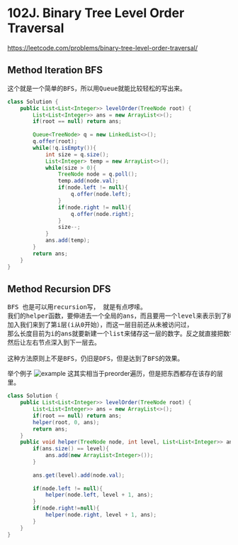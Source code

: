 # 102J. Binary Tree Level Order Traversal
https://leetcode.com/problems/binary-tree-level-order-traversal/

## Method Iteration BFS
<pre>
这个就是一个简单的BFS，所以用Queue就能比较轻松的写出来。
</pre>
```java
class Solution {
    public List<List<Integer>> levelOrder(TreeNode root) {
        List<List<Integer>> ans = new ArrayList<>();
        if(root == null) return ans;
        
        Queue<TreeNode> q = new LinkedList<>();
        q.offer(root);
        while(!q.isEmpty()){
            int size = q.size();
            List<Integer> temp = new ArrayList<>();
            while(size > 0){
                TreeNode node = q.poll();
                temp.add(node.val);
                if(node.left != null){
                    q.offer(node.left);
                }
                if(node.right != null){
                    q.offer(node.right);
                }
                size--;
            }
            ans.add(temp);
        }
        return ans;
    }
}
```


## Method Recursion DFS
<pre>
BFS 也是可以用recursion写， 就是有点啰嗦。
我们的helper函数，要伸进去一个全局的ans，而且要用一个level来表示到了树的第几层。
加入我们来到了第i层(i从0开始），而这一层目前还从未被访问过，
那么长度目前为i的ans就要新建一个list来储存这一层的数字。反之就直接把数字储存在这一层的list里。
然后让左右节点深入到下一层去。

这种方法原则上不是BFS，仍旧是DFS，但是达到了BFS的效果。
</pre>
举个例子
![example](imgs/LC102.jpg)
这其实相当于preorder遍历，但是把东西都存在该存的层里。
```java
class Solution {
    public List<List<Integer>> levelOrder(TreeNode root) {
        List<List<Integer>> ans = new ArrayList<>();
        if(root == null) return ans;
        helper(root, 0, ans);
        return ans;
    }
    public void helper(TreeNode node, int level, List<List<Integer>> ans){
        if(ans.size() == level){
            ans.add(new ArrayList<Integer>());
        }
        
        ans.get(level).add(node.val);
        
        if(node.left != null){
            helper(node.left, level + 1, ans);
        }
        if(node.right!=null){
            helper(node.right, level + 1, ans);
        }
    } 
}
```